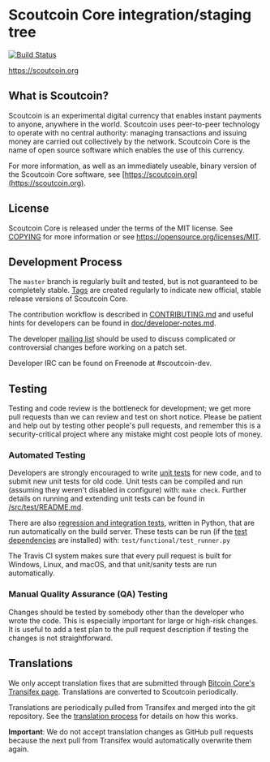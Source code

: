 Scoutcoin Core integration/staging tree
=====================================

[![Build Status](https://travis-ci.org/scoutcoin-project/scoutcoin.svg?branch=master)](https://travis-ci.org/scoutcoin-project/scoutcoin)

https://scoutcoin.org

What is Scoutcoin?
----------------

Scoutcoin is an experimental digital currency that enables instant payments to
anyone, anywhere in the world. Scoutcoin uses peer-to-peer technology to operate
with no central authority: managing transactions and issuing money are carried
out collectively by the network. Scoutcoin Core is the name of open source
software which enables the use of this currency.

For more information, as well as an immediately useable, binary version of
the Scoutcoin Core software, see [https://scoutcoin.org](https://scoutcoin.org).

License
-------

Scoutcoin Core is released under the terms of the MIT license. See [COPYING](COPYING) for more
information or see https://opensource.org/licenses/MIT.

Development Process
-------------------

The `master` branch is regularly built and tested, but is not guaranteed to be
completely stable. [Tags](https://github.com/scoutcoin-project/scoutcoin/tags) are created
regularly to indicate new official, stable release versions of Scoutcoin Core.

The contribution workflow is described in [CONTRIBUTING.md](CONTRIBUTING.md)
and useful hints for developers can be found in [doc/developer-notes.md](doc/developer-notes.md).

The developer [mailing list](https://groups.google.com/forum/#!forum/scoutcoin-dev)
should be used to discuss complicated or controversial changes before working
on a patch set.

Developer IRC can be found on Freenode at #scoutcoin-dev.

Testing
-------

Testing and code review is the bottleneck for development; we get more pull
requests than we can review and test on short notice. Please be patient and help out by testing
other people's pull requests, and remember this is a security-critical project where any mistake might cost people
lots of money.

### Automated Testing

Developers are strongly encouraged to write [unit tests](src/test/README.md) for new code, and to
submit new unit tests for old code. Unit tests can be compiled and run
(assuming they weren't disabled in configure) with: `make check`. Further details on running
and extending unit tests can be found in [/src/test/README.md](/src/test/README.md).

There are also [regression and integration tests](/test), written
in Python, that are run automatically on the build server.
These tests can be run (if the [test dependencies](/test) are installed) with: `test/functional/test_runner.py`

The Travis CI system makes sure that every pull request is built for Windows, Linux, and macOS, and that unit/sanity tests are run automatically.

### Manual Quality Assurance (QA) Testing

Changes should be tested by somebody other than the developer who wrote the
code. This is especially important for large or high-risk changes. It is useful
to add a test plan to the pull request description if testing the changes is
not straightforward.

Translations
------------

We only accept translation fixes that are submitted through [Bitcoin Core's Transifex page](https://www.transifex.com/projects/p/bitcoin/).
Translations are converted to Scoutcoin periodically.

Translations are periodically pulled from Transifex and merged into the git repository. See the
[translation process](doc/translation_process.md) for details on how this works.

**Important**: We do not accept translation changes as GitHub pull requests because the next
pull from Transifex would automatically overwrite them again.
